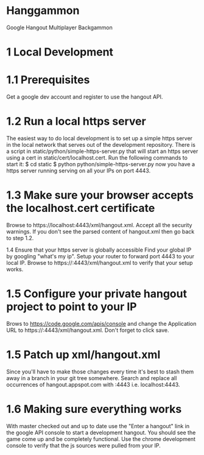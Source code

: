 Hanggammon
==========

Google Hangout Multiplayer Backgammon

1 Local Development
=================

1.1 Prerequisites
==================
Get a google dev account and register to use the hangout API.

1.2 Run a local https server
============================
The easiest way to do local development is to set up a simple https server in
the local network that serves out of the development repository. There is a
script in static/python/simple-https-server.py that will start an https server
using a cert in static/cert/localhost.cert. Run the following commands to start
it:
$ cd static
$ python python/simple-https-server.py
now you have a https server running serving on all your IPs on port 4443.

1.3 Make sure your browser accepts the localhost.cert certificate
=================================================================
Browse to https://localhost:4443/xml/hangout.xml. Accept all the security
warnings. If you don't see the parsed content of hangout.xml then go back to
step 1.2.

1.4 Ensure that your https server is globally accessible
Find your global IP by googling "what's my ip". Setup your router to forward
port 4443 to your local IP. Browse to https://<your ip>:4443/xml/hangout.xml to
verify that your setup works.

1.5 Configure your private hangout project to point to your IP
==============================================================
Brows to https://code.google.com/apis/console and change the Application URL to
https://<your ip>:4443/xml/hangout.xml. Don't forget to click save.

1.5 Patch up xml/hangout.xml
============================
Since you'll have to make those changes every time it's best to stash them away
in a branch in your git tree somewhere. Search and replace all occurrences of
hangout.appspot.com with <your ip>:4443 i.e. localhost:4443.

1.6 Making sure everything works
================================
With master checked out and up to date use the "Enter a hangout" link in the
google API console to start a development hangout. You should see the game come
up and be completely functional. Use the chrome development console to verify
that the js sources were pulled from your IP.
